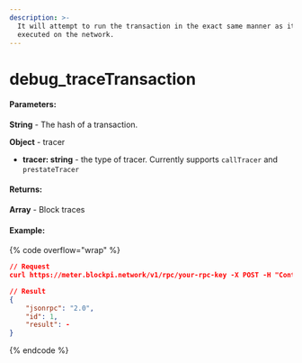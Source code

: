 ```yaml
---
description: >-
  It will attempt to run the transaction in the exact same manner as it was
  executed on the network.
---
```


# debug\_traceTransaction

#### **Parameters:**

**String** - The hash of a transaction.

**Object** - tracer

* **tracer: string** - the type of tracer. Currently supports `callTracer` and `prestateTracer`

#### **Returns:**

**Array** - Block traces

#### Example:

{% code overflow="wrap" %}
```json
// Request
curl https://meter.blockpi.network/v1/rpc/your-rpc-key -X POST -H "Content-Type: application/json" --data '{"method":"debug_traceTransaction","params":["0xa5007c001f18b75b3ff0beb5b394734fcdfcf54fac808f4fefc50fb9aa770ff7", {"tracer": "callTracer"}],"id":1,"jsonrpc":"2.0"}'

// Result
{
    "jsonrpc": "2.0",
    "id": 1,
    "result": -
}
```
{% endcode %}
